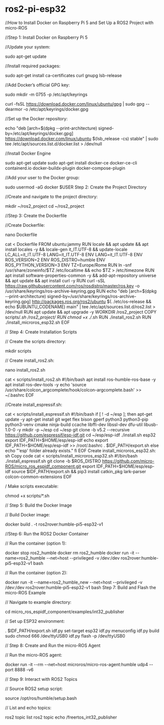 # ros2-pi-esp32
//How to Install Docker on Raspberry Pi 5 and Set Up a ROS2 Project with micro-ROS


//Step 1: Install Docker on Raspberry Pi 5

//Update your system:

sudo apt-get update

//Install required packages:

sudo apt-get install ca-certificates curl gnupg lsb-release

//Add Docker’s official GPG key:

sudo mkdir -m 0755 -p /etc/apt/keyrings

curl -fsSL https://download.docker.com/linux/ubuntu/gpg | sudo gpg --dearmor -o /etc/apt/keyrings/docker.gpg

//Set up the Docker repository:

echo "deb [arch=$(dpkg --print-architecture) signed-by=/etc/apt/keyrings/docker.gpg] https://download.docker.com/linux/ubuntu $(lsb_release -cs) stable" | sudo tee /etc/apt/sources.list.d/docker.list > /dev/null

//Install Docker Engine

sudo apt-get update
sudo apt-get install docker-ce docker-ce-cli containerd.io docker-buildx-plugin docker-compose-plugin

//Add your user to the Docker group:

sudo usermod -aG docker $USER
Step 2: Create the Project Directory

//Create and navigate to the project directory:

mkdir ~/ros2_project
cd ~/ros2_project

//Step 3: Create the Dockerfile

//Create Dockerfile:

nano Dockerfile

cat <<EOF > Dockerfile
FROM ubuntu:jammy
RUN locale && apt update && apt install locales -y && locale-gen it_IT.UTF-8 && update-locale LC_ALL=it_IT.UTF-8 LANG=it_IT.UTF-8
ENV LANG=it_IT.UTF-8
ENV ROS_VERSION=2
ENV ROS_DISTRO=humble
ENV ROS_PYTHON_VERSION=3
ENV TZ=Europe/Rome
RUN ln -snf /usr/share/zoneinfo/\$TZ /etc/localtime && echo \$TZ > /etc/timezone
RUN apt install software-properties-common -y && add-apt-repository universe && apt update && apt install curl -y
RUN curl -sSL https://raw.githubusercontent.com/ros/rosdistro/master/ros.key -o /usr/share/keyrings/ros-archive-keyring.gpg
RUN echo "deb [arch=\$(dpkg --print-architecture) signed-by=/usr/share/keyrings/ros-archive-keyring.gpg] http://packages.ros.org/ros2/ubuntu \$(. /etc/os-release && echo \$UBUNTU_CODENAME) main" | tee /etc/apt/sources.list.d/ros2.list > /dev/null
RUN apt update && apt upgrade -y
WORKDIR /ros2_project
COPY scripts/*.sh /ros2_project/
RUN chmod +x ./*.sh
RUN ./install_ros2.sh
RUN ./install_microros_esp32.sh
EOF

// Step 4: Create Installation Scripts

// Create the scripts directory:

mkdir scripts

// Create install_ros2.sh:

nano install_ros2.sh

cat <<EOF > scripts/install_ros2.sh
#!/bin/bash
apt install ros-humble-ros-base -y
apt install ros-dev-tools -y
echo 'source /usr/share/colcon_argcomplete/hook/colcon-argcomplete.bash' >> ~/.bashrc
EOF

//Create install_espressif.sh:

cat <<EOF > scripts/install_espressif.sh
#!/bin/bash
if [ ! -d ~/esp ]; then
    apt-get update -y
    apt-get install git wget flex bison gperf python3 python3-pip python3-venv cmake ninja-build ccache libffi-dev libssl-dev dfu-util libusb-1.0-0 -y
    mkdir -p ~/esp
    cd ~/esp
    git clone -b v5.2 --recursive https://github.com/espressif/esp-idf.git
    cd ~/esp/esp-idf
    ./install.sh esp32
    export IDF_PATH=\$HOME/esp/esp-idf
    echo export IDF_PATH=\$HOME/esp/esp-idf >> /root/.bashrc
    . \$IDF_PATH/export.sh
else
    echo "'esp' folder already exists."
fi
EOF
Create install_microros_esp32.sh:
sh
Copy code
cat <<EOF > scripts/install_microros_esp32.sh
#!/bin/bash
./install_espressif.sh
git clone -b \$ROS_DISTRO https://github.com/micro-ROS/micro_ros_espidf_component.git
export IDF_PATH=\$HOME/esp/esp-idf
source \$IDF_PATH/export.sh && pip3 install catkin_pkg lark-parser colcon-common-extensions
EOF

/ Make scripts executable:

chmod +x scripts/*.sh

// Step 5: Build the Docker Image

// Build Docker image:

docker build . -t ros2rover:humble-pi5-esp32-v1

//Step 6: Run the ROS2 Docker Container

// Run the container (option 1):

docker stop ros2_humble
docker rm ros2_humble
docker run -it --name=ros2_humble --net=host --privileged -v /dev:/dev ros2rover:humble-pi5-esp32-v1 bash

// Run the container (option 2):

docker run -it --name=ros2_humble_new --net=host --privileged -v /dev:/dev ros2rover:humble-pi5-esp32-v1 bash
Step 7: Build and Flash the micro-ROS Example

// Navigate to example directory:

cd micro_ros_espidf_component/examples/int32_publisher

// Set up ESP32 environment:

. \$IDF_PATH/export.sh
idf.py set-target esp32
idf.py menuconfig
idf.py build
sudo chmod 666 /dev/ttyUSB0
idf.py flash -p /dev/ttyUSB0

// Step 8: Create and Run the micro-ROS Agent

// Run the micro-ROS agent:

docker run -it --rm --net=host microros/micro-ros-agent:humble udp4 --port 8888 -v6

// Step 9: Interact with ROS2 Topics

// Source ROS2 setup script:

source /opt/ros/humble/setup.bash

// List and echo topics:

ros2 topic list
ros2 topic echo /freertos_int32_publisher

